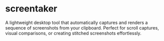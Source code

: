 # screentaker
A lightweight desktop tool that automatically captures and renders a sequence of screenshots from your clipboard. Perfect for scroll captures, visual comparisons, or creating stitched screenshots effortlessly.
